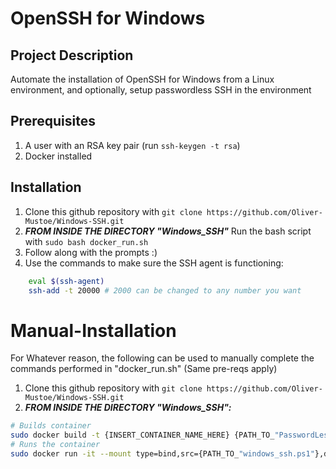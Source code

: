 # OpenSSH for Windows
## Project Description
Automate the installation of OpenSSH for Windows from a Linux environment, and optionally, setup passwordless SSH in the environment

## Prerequisites
1. A user with an RSA key pair (run ```ssh-keygen -t rsa```)
2. Docker installed

## Installation
1. Clone this github repository with ```git clone https://github.com/Oliver-Mustoe/Windows-SSH.git```
2. ***FROM INSIDE THE DIRECTORY "Windows_SSH"*** Run the bash script with ```sudo bash docker_run.sh```
3. Follow along with the prompts :)
4. Use the commands to make sure the SSH agent is functioning:
```bash
	eval $(ssh-agent)
	ssh-add -t 20000 # 2000 can be changed to any number you want
```

# Manual-Installation
For Whatever reason, the following can be used to manually complete the commands performed in "docker_run.sh" (Same pre-reqs apply)
1. Clone this github repository with ```git clone https://github.com/Oliver-Mustoe/Windows-SSH.git```
2. ***FROM INSIDE THE DIRECTORY "Windows_SSH":***
```bash
# Builds container
sudo docker build -t {INSERT_CONTAINER_NAME_HERE} {PATH_TO_"PasswordLessSSH-Container"_DIR}
# Runs the container
sudo docker run -it --mount type=bind,src={PATH_TO_"windows_ssh.ps1"},dst=/tmp2 --mount type=bind,src={PATH_TO_RSA_KEY_PAIR},dst=/ssh powershell-ntlm /tmp2/windows_ssh.ps1
```